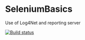 # SeleniumBasics
Use of Log4Net and reporting server

[![Build status](https://ci.appveyor.com/api/projects/status/4i30cxi0vu54j2by?svg=true)](https://ci.appveyor.com/project/de-labs/seleniumbasics)
